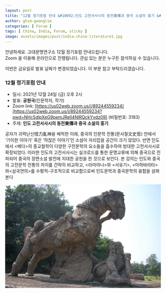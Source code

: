 ```yaml
---
layout: post
title: "12월 정기포럼 안내 &#10092;인도 고전서사시의 동전東傳과 중국 소설의 흥기 &#10093;"
author: ghim-gwanglim
categories: [ Forum ]
tags: [ China, India, Forum, sticky ]
image: assets/images/post/india-china-literature1.jpg
---
```


안녕하세요. 고대문명연구소 12월 정기포럼 안내드립니다.<br> 
Zoom 을 이용해 온라인으로 진행됩니다. 관심 있는 분은 누구든 참석하실 수 있습니다. 

이번은 금요일로 발표 날짜가 변경되었습니다. 이 부분 참고 부탁드리겠습니다.


### 12월 정기포럼 안내
- 일시: 2021년 12월 24일 (금) 오후 2시
- 발표: __공원국__(인문학자, 작가)
- Zoom link: [https://us02web.zoom.us/j/89244559234](https://us02web.zoom.us/j/89244559234?pwd=NHc5dlpXeG9pemJRelI4NlRQckYvdz09) (비밀번호: 3183)
- 주제: __인도 고전서사시의 동전東傳과 중국 소설의 흥기__

공자가 괴력난신怪力亂神을 배척한 이래, 중국의 인문학 전통(문사철文史哲) 안에서 ‘기이한 이야기’ 혹은 ‘하찮은 이야기’인 소설이 자리잡을 공간이 크기 않았다. 반면 인도에서 <베다>의 종교철학이 다양한 구전문학의 요소들을 흡수하여 방대한 고전서사시로 확장되었다. 이러한 인도의 고전서사시는 실크로드를 통한 문명교류에 의해 중국으로 전파되어 중국의 장편소설 발전에 지대한 공헌을 한 것으로 보인다. 본 강의는 인도와 중국의 고전문학 전통의 차이를 간략히 비교하고, <라마야나>와 <서유기>, <마하바라타>와<삼국연의>를 수평적-구조적으로 비교함으로써 인도문학과 중국문학의 융합을 살펴본다

![](/assets/images/post/india-china-literature2.jpg)
